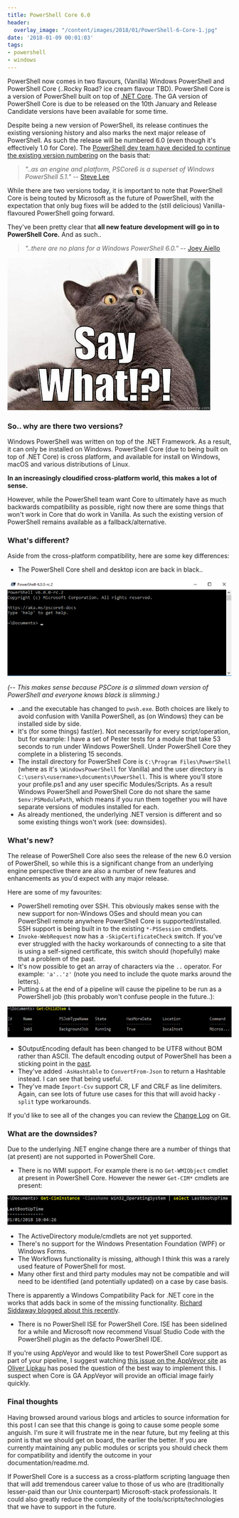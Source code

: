 ```yaml
---
title: PowerShell Core 6.0
header:
  overlay_image: "/content/images/2018/01/PowerShell-6-Core-1.jpg"
date: '2018-01-09 00:01:03'
tags:
- powershell
- windows
---
```

PowerShell now comes in two flavours, (Vanilla) Windows PowerShell and PowerShell Core (..Rocky Road? ice cream flavour TBD). PowerShell Core is a version of PowerShell built on top of [.NET Core](https://github.com/dotnet/core). The GA version of PowerShell Core is due to be released on the 10th January and Release Candidate versions have been available for some time.

Despite being a new version of PowerShell, its release continues the existing versioning history and also marks the next major release of PowerShell. As such the release will be numbered 6.0 (even though it's effectively 1.0 for Core). The [PowerShell dev team have decided to continue the existing version numbering](https://github.com/PowerShell/PowerShell/issues/5165) on the basis that:

> *"..as an engine and platform, PSCore6 is a superset of Windows PowerShell 5.1."* -- [Steve Lee](https://twitter.com/steve_msft?lang=en)

While there are two versions today, it is important to note that PowerShell Core is being touted by Microsoft as the future of PowerShell, with the expectation that only bug fixes will be added to the (still delicious) Vanilla-flavoured PowerShell going forward. 

They've been pretty clear that **all new feature development will go in to PowerShell Core.** And as such..

>  *"..there are no plans for a Windows PowerShell 6.0."* -- [Joey Aiello](https://twitter.com/joeyaiello?lang=en)

![](/content/images/2018/01/say-what-meme.jpg)

### So.. why are there two versions?

Windows PowerShell was written on top of the .NET Framework. As a result, it can only be installed on Windows. PowerShell Core (due to being built on top of .NET Core) is cross platform, and available for install on Windows, macOS and various distributions of Linux.

**In an increasingly cloudified cross-platform world, this makes a lot of sense.**

However, while the PowerShell team want Core to ultimately have as much backwards compatibility as possible, right now there are some things that won't work in Core that do work in Vanilla. As such the existing version of PowerShell remains available as a fallback/alternative.

### What's different?

Aside from the cross-platform compatibility, here are some key differences:

- The PowerShell Core shell and desktop icon are back in black..

![](/content/images/2018/01/PowerShell-Core-6.png)

*(-- This makes sense because PSCore is a slimmed down version of PowerShell and everyone knows black is slimming.)*

- ..and the executable has changed to `pwsh.exe`. Both choices are likely to avoid confusion with Vanilla PowerShell, as (on Windows) they can be installed side by side.
- It's (for some things) fast(er). Not necessarily for every script/operation, but for example: I have a set of Pester tests for a module that take 53 seconds to run under Windows PowerShell. Under PowerShell Core they complete in a blistering 15 seconds.
- The install directory for PowerShell Core is `C:\Program Files\PowerShell` (where as it's `\WindowsPowerShell` for Vanilla) and the user directory is `C:\users\<username>\documents\PowerShell`. This is where you'll store your profile.ps1 and any user specific Modules/Scripts. As a result Windows PowerShell and PowerShell Core do not share the same `$env:PSModulePath`, which means if you run them together you will have separate versions of modules installed for each.
- As already mentioned, the underlying .NET version is different and so some existing things won't work (see: downsides).

### What's new?

The release of PowerShell Core also sees the release of the new 6.0 version of PowerShell, so while this is a significant change from an underlying engine perspective there are also a number of new features and enhancements as you'd expect with any major release. 

Here are some of my favourites:

- PowerShell remoting over SSH. This obviously makes sense with the new support for non-Windows OSes and should mean you can PowerShell remote anywhere PowerShell Core is supported/installed. SSH support is being built in to the existing `*-PSSession` cmdlets.
- `Invoke-WebRequest` now has a `-SkipCertificateCheck` switch. If you've ever struggled with the hacky workarounds of connecting to a site that is using a self-signed certificate, this switch should (hopefully) make that a problem of the past.
- It's now possible to get an array of characters via the `..` operator. For example: `'a'..'z'` (note you need to include the quote marks around the letters).
- Putting `&` at the end of a pipeline will cause the pipeline to be run as a PowerShell job (this probably won't confuse people in the future..):

![](/content/images/2018/01/PowerShell-Core-6-Ampersand.jpg)

- $OutputEncoding default has been changed to be UTF8 without BOM rather than ASCII. The default encoding output of PowerShell has been a sticking point in the [past](https://stackoverflow.com/questions/40098771/changing-powershells-default-output-encoding-to-utf-8).
- They've added `-AsHashtable` to `ConvertFrom-Json` to return a Hashtable instead. I can see that being useful.
- They've made `Import-Csv` support CR, LF and CRLF as line delimiters. Again, can see lots of future use cases for this that will avoid hacky `-split` type workarounds.

If you'd like to see all of the changes you can review the [Change Log](https://github.com/PowerShell/PowerShell/blob/master/CHANGELOG.md) on Git.

### What are the downsides?

Due to the underlying .NET engine change there are a number of things that (at present) are not supported in PowerShell Core. 

- There is no WMI support. For example there is no `Get-WMIObject` cmdlet at present in PowerShell Core. However the newer `Get-CIM*` cmdlets are present:

![](/content/images/2018/01/PowerShell-Core-6-Get-CimInstance.jpg)

- The ActiveDirectory module/cmdlets are not yet supported.
- There's no support for the Windows Presentation Foundation (WPF) or Windows Forms.
- The Workflows functionality is missing, although I think this was a rarely used feature of PowerShell for most.
- Many other first and third party modules may not be compatible and will need to be identified (and potentially updated) on a case by case basis.

There is apparently a Windows Compatibility Pack for .NET core in the works that adds back in some of the missing functionality. [Richard Siddaway blogged about this recently](https://richardspowershellblog.wordpress.com/2018/01/04/windows-compatibility-pack/).

- There is no PowerShell ISE for PowerShell Core. ISE has been sidelined for a while and Microsoft now recommend Visual Studio Code with the PowerShell plugin as the defacto PowerShell IDE.

If you're using AppVeyor and would like to test PowerShell Core support as part of your pipeline, I suggest watching [this issue on the AppVeyor site](https://help.appveyor.com/discussions/questions/16107-different-images) as [Oliver Lipkau](https://github.com/lipkau) has posed the question of the best way to implement this. I suspect when Core is GA AppVeyor will provide an official image fairly quickly.

### Final thoughts

Having browsed around various blogs and articles to source information for this post I can see that this change is going to cause some people some anguish. I'm sure it will frustrate me in the near future, but my feeling at this point is that we should get on board, the earlier the better. If you are currently maintaining any public modules or scripts you should check them for compatibility and identify the outcome in your documentation/readme.md. 

If PowerShell Core is a success as a cross-platform scripting language then that will add tremendous career value to those of us who are (traditionally lesser-paid than our Unix counterpart) Microsoft-stack professionals. It could also greatly reduce the complexity of the tools/scripts/technologies that we have to support in the future.